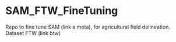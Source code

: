 # SAM_FTW_FineTuning
Repo to fine tune SAM (link a meta), for agricultural field delineation. Dataset FTW (link btw)
